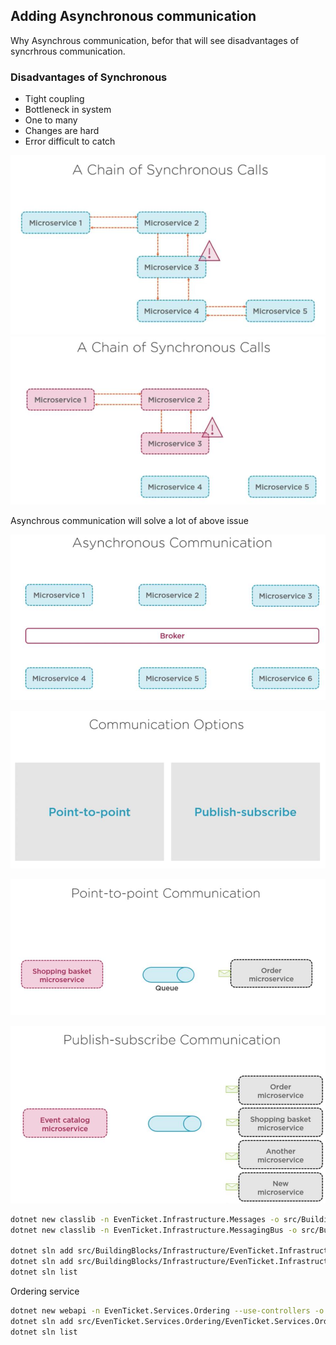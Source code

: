 ## Adding Asynchronous communication

Why Asynchrous communication, befor that will see disadvantages of syncrhrous communication.

### Disadvantages of Synchronous

* Tight coupling
* Bottleneck in system
* One to many
* Changes are hard
* Error difficult to catch

![alt text](../img/Part2/chain-of-synch-calls.png)
![alt text](../img/Part2/chain-of-synch-calls-fail.png)

Asynchrous communication will solve a lot of above issue 

![alt text](../img/Part2/synch-comm.png)

![alt text](../img/Part2/types-of-async-comm.png)

![alt text](../img/Part2/point-2-point-comm.png)

![alt text](../img/Part2/publish-subs-comm.png)


```bash
dotnet new classlib -n EvenTicket.Infrastructure.Messages -o src/BuildingBlocks/Infrastructure/EvenTicket.Infrastructure.Messages
dotnet new classlib -n EvenTicket.Infrastructure.MessagingBus -o src/BuildingBlocks/Infrastructure/EvenTicket.Infrastructure.MessagingBus

dotnet sln add src/BuildingBlocks/Infrastructure/EvenTicket.Infrastructure.Messages/EvenTicket.Infrastructure.Messages.csproj
dotnet sln add src/BuildingBlocks/Infrastructure/EvenTicket.Infrastructure.MessagingBus/EvenTicket.Infrastructure.MessagingBus.csproj
dotnet sln list
```


Ordering service

```bash
dotnet new webapi -n EvenTicket.Services.Ordering --use-controllers -o src/EvenTicket.Services.Ordering
dotnet sln add src/EvenTicket.Services.Ordering/EvenTicket.Services.Ordering.csproj
dotnet sln list
```
